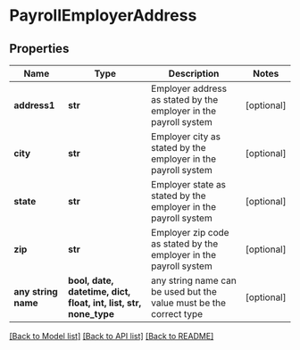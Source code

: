 # PayrollEmployerAddress


## Properties
Name | Type | Description | Notes
------------ | ------------- | ------------- | -------------
**address1** | **str** | Employer address as stated by the employer in the payroll system | [optional] 
**city** | **str** | Employer city as stated by the employer in the payroll system | [optional] 
**state** | **str** | Employer state as stated by the employer in the payroll system | [optional] 
**zip** | **str** | Employer zip code as stated by the employer in the payroll system | [optional] 
**any string name** | **bool, date, datetime, dict, float, int, list, str, none_type** | any string name can be used but the value must be the correct type | [optional]

[[Back to Model list]](../README.md#documentation-for-models) [[Back to API list]](../README.md#documentation-for-api-endpoints) [[Back to README]](../README.md)


